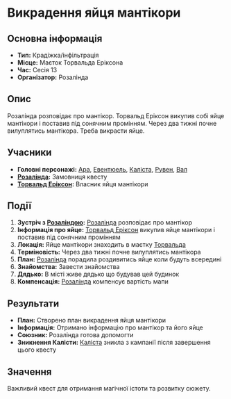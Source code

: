 # Викрадення яйця мантікори

## Основна інформація
- **Тип:** Крадіжка/інфільтрація
- **Місце:** Маєток Торвальда Еріксона
- **Час:** Сесія 13
- **Організатор:** Розалінда

## Опис
Розалінда розповідає про мантікор. Торвальд Еріксон викупив собі яйце мантікори і поставив під сонячним промінням. Через два тижні почне вилуплятись мантікора. Треба викрасти яйце.

## Учасники
- **Головні персонажі:** [Ара](Ара.md), [Евентюель](Евентюель.md), [Каліста](Каліста.md), [Рувен](Рувен.md), [Вал](Вал.md)
- **[Розалінда](Розалінда.md):** Замовниця квесту
- **[Торвальд Еріксон](Торвальд_Еріксон.md):** Власник яйця мантікори

## Події
1. **Зустріч з [Розаліндою](Розалінда.md):** [Розалінда](Розалінда.md) розповідає про мантікор
2. **Інформація про яйце:** [Торвальд Еріксон](Торвальд_Еріксон.md) викупив яйце мантікори і поставив під сонячним промінням
3. **Локація:** Яйце мантікори знаходить в маєтку [Торвальда](Торвальд_Еріксон.md)
4. **Терміновість:** Через два тижні почне вилуплятись мантікора
5. **План:** [Розалінда](Розалінда.md) порадила роздивитись яйце коли будуть всередині
6. **Знайомства:** Завести знайомства
7. **Дядько:** В місті живе дядько що будував цей будинок
8. **Компенсація:** [Розалінда](Розалінда.md) компенсує вартість мапи

## Результати
- **План:** Створено план викрадення яйця мантікори
- **Інформація:** Отримано інформацію про мантікор та його яйце
- **Союзник:** Розалінда готова допомогти
- **Зникнення Калісти:** [Каліста](Каліста.md) зникла з кампанії після завершення цього квесту

## Значення
Важливий квест для отримання магічної істоти та розвитку сюжету.
